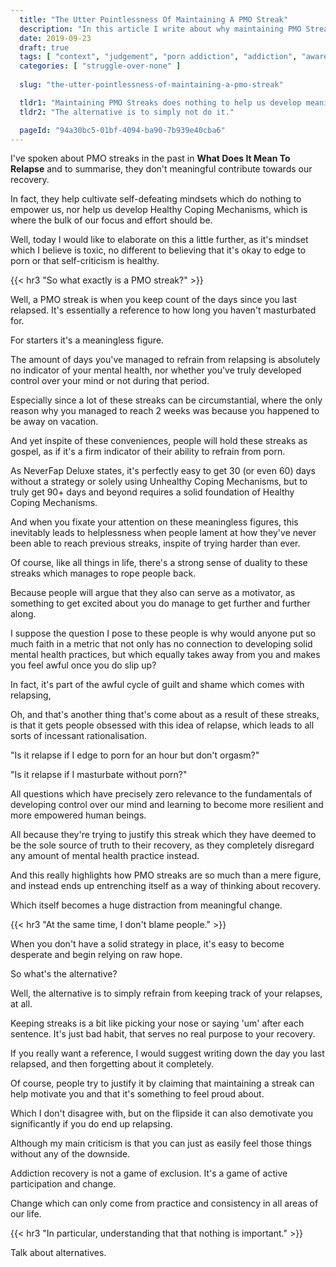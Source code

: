 ```yaml
---
  title: "The Utter Pointlessness Of Maintaining A PMO Streak"
  description: "In this article I write about why maintaining PMO Streaks is an ineffective habit which can set our recovery back."
  date: 2019-09-23
  draft: true
  tags: [ "context", "judgement", "porn addiction", "addiction", "awareness", "awareness exercises", "perspective", "nofap", "neverfap", "neverfap deluxe" ]
  categories: [ "struggle-over-none" ]
  
  slug: "the-utter-pointlessness-of-maintaining-a-pmo-streak"

  tldr1: "Maintaining PMO Streaks does nothing to help us develop meaningful control over our minds."
  tldr2: "The alternative is to simply not do it."

  pageId: "94a30bc5-01bf-4094-ba90-7b939e40cba6"
---
```


<!-- Half completed -->

I've spoken about PMO streaks in the past in **What Does It Mean To Relapse** and to summarise, they don't meaningful contribute towards our recovery.

In fact, they help cultivate self-defeating mindsets which do nothing to empower us, nor help us develop Healthy Coping Mechanisms, which is where the bulk of our focus and effort should be.

Well, today I would like to elaborate on this a little further, as it's mindset which I believe is toxic, no different to believing that it's okay to edge to porn or that self-criticism is healthy.


{{< hr3 "So what exactly is a PMO streak?" >}}
 

Well, a PMO streak is when you keep count of the days since you last relapsed. It's essentially a reference to how long you haven't masturbated for. 

For starters it's a meaningless figure. 

The amount of days you've managed to refrain from relapsing is absolutely no indicator of your mental health, nor whether you've truly developed control over your mind or not during that period.

Especially since a lot of these streaks can be circumstantial, where the only reason why you managed to reach 2 weeks was because you happened to be away on vacation. 

And yet inspite of these conveniences, people will hold these streaks as gospel, as if it's a firm indicator of their ability to refrain from porn.

As NeverFap Deluxe states, it's perfectly easy to get 30 (or even 60) days without a strategy or solely using Unhealthy Coping Mechanisms, but to truly get 90+ days and beyond requires a solid foundation of Healthy Coping Mechanisms.

And when you fixate your attention on these meaningless figures, this inevitably leads to helplessness when people lament at how they've never been able to reach previous streaks, inspite of trying harder than ever. 

Of course, like all things in life, there's a strong sense of duality to these streaks which manages to rope people back. 

Because people will argue that they also can serve as a motivator, as something to get excited about you do manage to get further and further along.

I suppose the question I pose to these people is why would anyone put so much faith in a metric that not only has no connection to developing solid mental health practices, but which equally takes away from you and makes you feel awful once you do slip up?

In fact, it's part of the awful cycle of guilt and shame which comes with relapsing, 

Oh, and that's another thing that's come about as a result of these streaks, is that it gets people obsessed with this idea of relapse, which leads to all sorts of incessant rationalisation.


"Is it relapse if I edge to porn for an hour but don't orgasm?"

"Is it relapse if I masturbate without porn?"


All questions which have precisely zero relevance to the fundamentals of developing control over our mind and learning to become more resilient and more empowered human beings. 

All because they're trying to justify this streak which they have deemed to be the sole source of truth to their recovery, as they completely disregard any amount of mental health practice instead. 

And this really highlights how PMO streaks are so much than a mere figure, and instead ends up entrenching itself as a way of thinking about recovery.

Which itself becomes a huge distraction from meaningful change.


{{< hr3 "At the same time, I don't blame people." >}}


When you don't have a solid strategy in place, it's easy to become desperate and begin relying on raw hope. 

So what's the alternative? 

Well, the alternative is to simply refrain from keeping track of your relapses, at all.

Keeping streaks is a bit like picking your nose or saying 'um' after each sentence. It's just bad habit, that serves no real purpose to your recovery. 

If you really want a reference, I would suggest writing down the day you last relapsed, and then forgetting about it completely. 



<!-- MOVE TO TOP. -->

Of course, people try to justify it by claiming that maintaining a streak can help motivate you and that it's something to feel proud about. 

Which I don't disagree with, but on the flipside it can also demotivate you significantly if you do end up relapsing.

Although my main criticism is that you can just as easily feel those things without any of the downside.


Addiction recovery is not a game of exclusion. It's a game of active participation and change.

Change which can only come from practice and consistency in all areas of our life.



{{< hr3 "In particular, understanding that that nothing is important." >}}



Talk about alternatives.